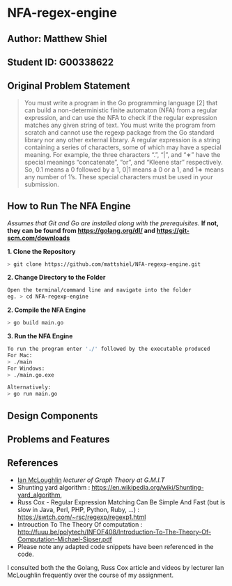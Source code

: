 # NFA-regex-engine

## Author: Matthew Shiel 

## Student ID: G00338622

## Original Problem Statement 
> You must write a program in the Go programming language [2] that can build a non-deterministic finite automaton (NFA) from a regular expression, and can use the NFA to check if the regular expression matches any given string of text. You must write the program from scratch and cannot use the regexp package from the Go standard library nor any other external library.
A regular expression is a string containing a series of characters, some of which may have a special meaning. For example, the three characters “.”, “|”, and “∗” have the special meanings “concatenate”, “or”, and “Kleene star” respectively. So, 0.1 means a 0 followed by a 1, 0|1 means a 0 or a 1, and 1∗ means any number of 1’s. These special characters must be used in your submission.

## How to Run The NFA Engine

*Assumes that Git and Go are installed along with the prerequisites.*
**If not, they can be found from https://golang.org/dl/ and https://git-scm.com/downloads**

**1. Clone the Repository**
```bash
> git clone https://github.com/mattshiel/NFA-regexp-engine.git
```
**2. Change Directory to the Folder**

```bash
Open the terminal/command line and navigate into the folder 
eg. > cd NFA-regexp-engine
```

**2. Compile the NFA Engine**

```bash
> go build main.go
```

**3. Run the NFA Engine**

```bash
To run the program enter './' followed by the executable produced
For Mac:
> ./main
For Windows:
> ./main.go.exe

Alternatively:
> go run main.go
```

## Design Components

## Problems and Features


## References

* [Ian McLoughlin](https://github.com/ianmcloughlin) *lecturer of Graph Theory at G.M.I.T*
* Shunting yard algorithm :	https://en.wikipedia.org/wiki/Shunting-yard_algorithm,
* Russ Cox - Regular Expression Matching Can Be Simple And Fast 
(but is slow in Java, Perl, PHP, Python, Ruby, ...) : https://swtch.com/~rsc/regexp/regexp1.html
* Introuction To The Theory Of computation : http://fuuu.be/polytech/INFOF408/Introduction-To-The-Theory-Of-Computation-Michael-Sipser.pdf
* Please note any adapted code snippets have been referenced in the code.

I consulted both the the Golang, Russ Cox article and videos by lecturer Ian McLoughlin frequently over the course of my assignment.
